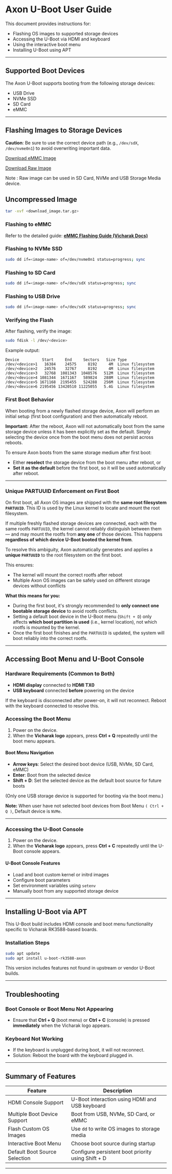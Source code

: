 # Axon U-Boot User Guide

This document provides instructions for:

* Flashing OS images to supported storage devices
* Accessing the U-Boot via HDMI and keyboard
* Using the interactive boot menu
* Installing U-Boot using APT

---

## Supported Boot Devices

The Axon U-Boot supports booting from the following storage devices:

* USB Drive
* NVMe SSD
* SD Card
* eMMC

---

## Flashing Images to Storage Devices

**Caution**: Be sure to use the correct device path (e.g., `/dev/sdX`, `/dev/nvme0n1`) to avoid overwriting important data.

[Download eMMC Image](https://drive.google.com/file/d/1BYcnlJjHHNbGBsgnQMTn5ydN8Gc7QB-e/view?usp=drive_link)

[Download Raw Image](https://drive.google.com/file/d/1Zz_FKpvpcDQBfyncV0C8VQCTakyDlAzD/view?usp=drive_link)

Note : Raw image can be used in SD Card, NVMe and USB Storage Media device.


Uncompressed Image
------------------

```bash
tar -xvf <download_image.tar.gz>
```

### Flashing to eMMC

Refer to the detailed guide:
**[eMMC Flashing Guide (Vicharak Docs)](https://docs.vicharak.in/vicharak_sbcs/axon/axon-linux/linux-usage-guide/)**

### Flashing to NVMe SSD

```bash
sudo dd if=<image-name> of=/dev/nvme0n1 status=progress; sync
```

### Flashing to SD Card

```bash
sudo dd if=<image-name> of=/dev/sdX status=progress; sync
```

### Flashing to USB Drive

```bash
sudo dd if=<image-name> of=/dev/sdX status=progress; sync
```

### Verifying the Flash

After flashing, verify the image:

```bash
sudo fdisk -l /dev/<device>
```

Example output:

```
Device          Start     End     Sectors   Size Type
/dev/<device>1   16384    24575     8192     4M  Linux filesystem
/dev/<device>2   24576    32767     8192     4M  Linux filesystem
/dev/<device>3   32768  1081343  1048576   512M  Linux filesystem
/dev/<device>4 1081344  1671167   589824   288M  Linux filesystem
/dev/<device>5 1671168  2195455   524288   256M  Linux filesystem
/dev/<device>6 2195456 13420510 11225055   5.4G  Linux filesystem
```

### First Boot Behavior

When booting from a newly flashed storage device, Axon will perform an initial setup (first boot configuration) and then automatically reboot.

**Important:** After the reboot, Axon will not automatically boot from the same storage device unless it has been explicitly set as the default. Simply selecting the device once from the boot menu does not persist across reboots.

To ensure Axon boots from the same storage medium after first boot:

* Either **reselect** the storage device from the boot menu after reboot, or
* **Set it as the default** before the first boot, so it will be used automatically after reboot.

---

### Unique PARTUUID Enforcement on First Boot

On first boot, all Axon OS images are shipped with the **same root filesystem `PARTUUID`**. This ID is used by the Linux kernel to locate and mount the root filesystem.

If multiple freshly flashed storage devices are connected, each with the same rootfs `PARTUUID`, the kernel cannot reliably distinguish between them — and may mount the rootfs from **any one** of those devices. This happens **regardless of which device U-Boot booted the kernel from**.

To resolve this ambiguity, Axon automatically generates and applies a **unique `PARTUUID`** to the root filesystem on the first boot.

This ensures:

* The kernel will mount the correct rootfs after reboot
* Multiple Axon OS images can be safely used on different storage devices without conflicts

**What this means for you:**

* During the first boot, it's strongly recommended to **only connect one bootable storage device** to avoid rootfs conflicts.
* Setting a default boot device in the U-Boot menu (`Shift + D`) only affects **which boot partition is used** (i.e., kernel location), not which rootfs is mounted by the kernel.
* Once the first boot finishes and the `PARTUUID` is updated, the system will boot reliably into the correct rootfs.

---

## Accessing Boot Menu and U-Boot Console

### Hardware Requirements (Common to Both)

* **HDMI display** connected to **HDMI TX0**
* **USB keyboard** connected **before** powering on the device

If the keyboard is disconnected after power-on, it will not reconnect. Reboot with the keyboard connected to resolve this.

### Accessing the Boot Menu

1. Power on the device.
2. When the **Vicharak logo** appears, press **Ctrl + Q** repeatedly until the boot menu appears.

#### Boot Menu Navigation

* **Arrow keys**: Select the desired boot device (USB, NVMe, SD Card, eMMC)
* **Enter**: Boot from the selected device
* **Shift + D**: Set the selected device as the default boot source for future boots

(Only one USB storage device is supported for booting via the boot menu.)

**Note:** When user have not selected boot devices from Boot Menu ``( Ctrl + Q )``, Default device is ``NVMe``.

---

### Accessing the U-Boot Console

1. Power on the device.
2. When the **Vicharak logo** appears, press **Ctrl + C** repeatedly until the U-Boot console appears.

#### U-Boot Console Features

* Load and boot custom kernel or initrd images
* Configure boot parameters
* Set environment variables using `setenv`
* Manually boot from any supported storage device

---

## Installing U-Boot via APT

This U-Boot build includes HDMI console and boot menu functionality specific to Vicharak RK3588-based boards.

### Installation Steps

```bash
sudo apt update
sudo apt install u-boot-rk3588-axon
```

This version includes features not found in upstream or vendor U-Boot builds.

---

## Troubleshooting

### Boot Console or Boot Menu Not Appearing

* Ensure that **Ctrl + Q** (boot menu) or **Ctrl + C** (console) is pressed **immediately** when the Vicharak logo appears.

### Keyboard Not Working

* If the keyboard is unplugged during boot, it will not reconnect.
* Solution: Reboot the board with the keyboard plugged in.

---

## Summary of Features

| Feature                       | Description                                        |
| ----------------------------- | -------------------------------------------------- |
| HDMI Console Support          | U-Boot interaction using HDMI and USB keyboard     |
| Multiple Boot Device Support  | Boot from USB, NVMe, SD Card, or eMMC              |
| Flash Custom OS Images        | Use `dd` to write OS images to storage media       |
| Interactive Boot Menu         | Choose boot source during startup                  |
| Default Boot Source Selection | Configure persistent boot priority using Shift + D |

---

